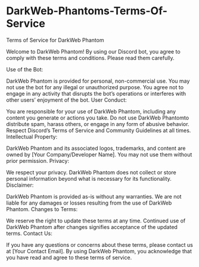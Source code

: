 # DarkWeb-Phantoms-Terms-Of-Service
Terms of Service for DarkWeb Phantom

Welcome to DarkWeb Phantom! By using our Discord bot, you agree to comply with these terms and conditions. Please read them carefully.

Use of the Bot:

DarkWeb Phantom is provided for personal, non-commercial use. You may not use the bot for any illegal or unauthorized purpose.
You agree not to engage in any activity that disrupts the bot’s operations or interferes with other users’ enjoyment of the bot.
User Conduct:

You are responsible for your use of DarkWeb Phantom, including any content you generate or actions you take.
Do not use DarkWeb Phantomto distribute spam, harass others, or engage in any form of abusive behavior.
Respect Discord’s Terms of Service and Community Guidelines at all times.
Intellectual Property:

DarkWeb Phantom and its associated logos, trademarks, and content are owned by [Your Company/Developer Name]. You may not use them without prior permission.
Privacy:

We respect your privacy. DarkWeb Phantom does not collect or store personal information beyond what is necessary for its functionality.
Disclaimer:

DarkWeb Phantom is provided as-is without any warranties. We are not liable for any damages or losses resulting from the use of DarkWeb Phantom.
Changes to Terms:

We reserve the right to update these terms at any time. Continued use of DarkWeb Phantom after changes signifies acceptance of the updated terms.
Contact Us:

If you have any questions or concerns about these terms, please contact us at [Your Contact Email].
By using DarkWeb Phantom, you acknowledge that you have read and agree to these terms of service.


